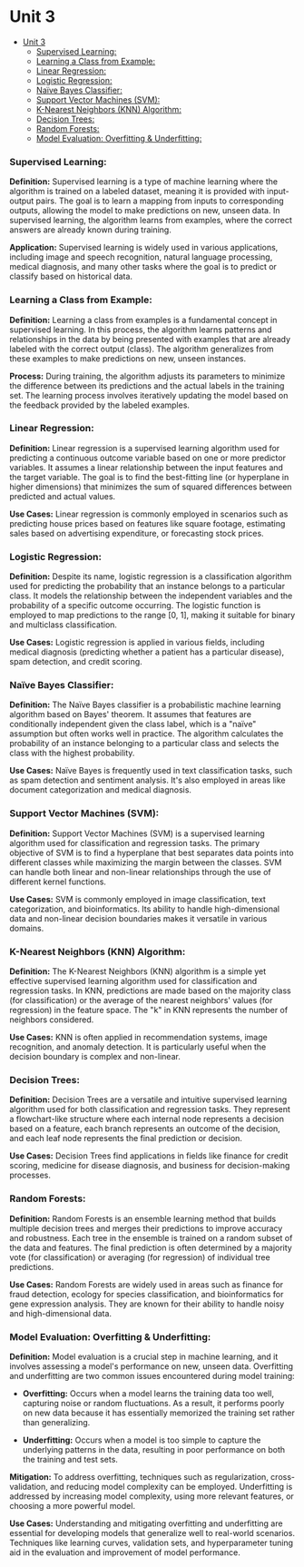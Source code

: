 # Unit 3

- [Unit 3](#unit-3)
    - [Supervised Learning:](#supervised-learning)
    - [Learning a Class from Example:](#learning-a-class-from-example)
    - [Linear Regression:](#linear-regression)
    - [Logistic Regression:](#logistic-regression)
    - [Naïve Bayes Classifier:](#naïve-bayes-classifier)
    - [Support Vector Machines (SVM):](#support-vector-machines-svm)
    - [K-Nearest Neighbors (KNN) Algorithm:](#k-nearest-neighbors-knn-algorithm)
    - [Decision Trees:](#decision-trees)
    - [Random Forests:](#random-forests)
    - [Model Evaluation: Overfitting \& Underfitting:](#model-evaluation-overfitting--underfitting)

### Supervised Learning:

**Definition:** Supervised learning is a type of machine learning where the algorithm is trained on a labeled dataset, meaning it is provided with input-output pairs. The goal is to learn a mapping from inputs to corresponding outputs, allowing the model to make predictions on new, unseen data. In supervised learning, the algorithm learns from examples, where the correct answers are already known during training.

**Application:** Supervised learning is widely used in various applications, including image and speech recognition, natural language processing, medical diagnosis, and many other tasks where the goal is to predict or classify based on historical data.

### Learning a Class from Example:

**Definition:** Learning a class from examples is a fundamental concept in supervised learning. In this process, the algorithm learns patterns and relationships in the data by being presented with examples that are already labeled with the correct output (class). The algorithm generalizes from these examples to make predictions on new, unseen instances.

**Process:** During training, the algorithm adjusts its parameters to minimize the difference between its predictions and the actual labels in the training set. The learning process involves iteratively updating the model based on the feedback provided by the labeled examples.

### Linear Regression:

**Definition:** Linear regression is a supervised learning algorithm used for predicting a continuous outcome variable based on one or more predictor variables. It assumes a linear relationship between the input features and the target variable. The goal is to find the best-fitting line (or hyperplane in higher dimensions) that minimizes the sum of squared differences between predicted and actual values.

**Use Cases:** Linear regression is commonly employed in scenarios such as predicting house prices based on features like square footage, estimating sales based on advertising expenditure, or forecasting stock prices.

### Logistic Regression:

**Definition:** Despite its name, logistic regression is a classification algorithm used for predicting the probability that an instance belongs to a particular class. It models the relationship between the independent variables and the probability of a specific outcome occurring. The logistic function is employed to map predictions to the range [0, 1], making it suitable for binary and multiclass classification.

**Use Cases:** Logistic regression is applied in various fields, including medical diagnosis (predicting whether a patient has a particular disease), spam detection, and credit scoring.

### Naïve Bayes Classifier:

**Definition:** The Naïve Bayes classifier is a probabilistic machine learning algorithm based on Bayes' theorem. It assumes that features are conditionally independent given the class label, which is a "naïve" assumption but often works well in practice. The algorithm calculates the probability of an instance belonging to a particular class and selects the class with the highest probability.

**Use Cases:** Naïve Bayes is frequently used in text classification tasks, such as spam detection and sentiment analysis. It's also employed in areas like document categorization and medical diagnosis.

### Support Vector Machines (SVM):

**Definition:** Support Vector Machines (SVM) is a supervised learning algorithm used for classification and regression tasks. The primary objective of SVM is to find a hyperplane that best separates data points into different classes while maximizing the margin between the classes. SVM can handle both linear and non-linear relationships through the use of different kernel functions.

**Use Cases:** SVM is commonly employed in image classification, text categorization, and bioinformatics. Its ability to handle high-dimensional data and non-linear decision boundaries makes it versatile in various domains.

### K-Nearest Neighbors (KNN) Algorithm:

**Definition:** The K-Nearest Neighbors (KNN) algorithm is a simple yet effective supervised learning algorithm used for classification and regression tasks. In KNN, predictions are made based on the majority class (for classification) or the average of the nearest neighbors' values (for regression) in the feature space. The "k" in KNN represents the number of neighbors considered.

**Use Cases:** KNN is often applied in recommendation systems, image recognition, and anomaly detection. It is particularly useful when the decision boundary is complex and non-linear.

### Decision Trees:

**Definition:** Decision Trees are a versatile and intuitive supervised learning algorithm used for both classification and regression tasks. They represent a flowchart-like structure where each internal node represents a decision based on a feature, each branch represents an outcome of the decision, and each leaf node represents the final prediction or decision.

**Use Cases:** Decision Trees find applications in fields like finance for credit scoring, medicine for disease diagnosis, and business for decision-making processes.

### Random Forests:

**Definition:** Random Forests is an ensemble learning method that builds multiple decision trees and merges their predictions to improve accuracy and robustness. Each tree in the ensemble is trained on a random subset of the data and features. The final prediction is often determined by a majority vote (for classification) or averaging (for regression) of individual tree predictions.

**Use Cases:** Random Forests are widely used in areas such as finance for fraud detection, ecology for species classification, and bioinformatics for gene expression analysis. They are known for their ability to handle noisy and high-dimensional data.

### Model Evaluation: Overfitting & Underfitting:

**Definition:** Model evaluation is a crucial step in machine learning, and it involves assessing a model's performance on new, unseen data. Overfitting and underfitting are two common issues encountered during model training:

-   **Overfitting:** Occurs when a model learns the training data too well, capturing noise or random fluctuations. As a result, it performs poorly on new data because it has essentially memorized the training set rather than generalizing.

-   **Underfitting:** Occurs when a model is too simple to capture the underlying patterns in the data, resulting in poor performance on both the training and test sets.

**Mitigation:** To address overfitting, techniques such as regularization, cross-validation, and reducing model complexity can be employed. Underfitting is addressed by increasing model complexity, using more relevant features, or choosing a more powerful model.

**Use Cases:** Understanding and mitigating overfitting and underfitting are essential for developing models that generalize well to real-world scenarios. Techniques like learning curves, validation sets, and hyperparameter tuning aid in the evaluation and improvement of model performance.

